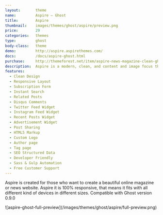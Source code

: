 ```yaml
---
layout:       theme
name:         Aspire – Ghost
title:        Aspire
thumbnail:    images/themes/ghost/aspire/preview.png
price:        29
categories:   themes
type:         ghost
body-class:   theme
demo:         http://aspire.aspirethemes.com/
docs:         /docs/aspire-ghost.html
purchase:     http://themeforest.net/item/aspire-news-magazine-clean-ghost-theme/14230254
description:  Aspire is a modern, clean, and content and image focus theme for Ghost.
features:
  - Clean Design
  - Responsive Layout
  - Subscription Form
  - Instant Search
  - Related Posts
  - Disqus Comments
  - Twitter Feed Widget
  - Instagram Feed Widget
  - Recent Posts Widget
  - Advertisement Widget
  - Post Sharing
  - HTML5 Markup
  - Custom Logo
  - Author page
  - Tag page
  - SEO Structured Data
  - Developer Friendly
  - Sass & Gulp Automation
  - Free Customer Support
---
```


Aspire is created for those who want to create a beautiful online magazine or news website. Aspire it is 100% responsive, that means it fits with all different kind of devices in different sizes. Compatible with Ghost version 0.9.0

<div class="darker-bg-image-wrap" markdown='1'>
  ![aspire-ghost-full-preview](/images/themes/ghost/aspire/full-preview.png)
</div>